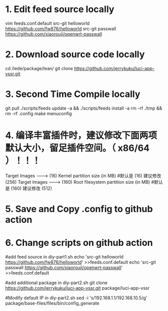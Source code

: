 # 1. Edit feed source locally
vim feeds.conf.default
src-git helloworld https://github.com/fw876/helloworld
src-git passwall https://github.com/xiaorouji/openwrt-passwall

# 2. Download source code locally
cd /lede/package/lean/
git clone https://github.com/jerrykuku/luci-app-vssr.git 

# 3. Second Time Compile locally
git pull
./scripts/feeds update -a && ./scripts/feeds install -a
rm -rf ./tmp && rm -rf .config
make menuconfig

# 4. 编译丰富插件时，建议修改下面两项默认大小，留足插件空间。（ x86/64 ）！！！
Target Images ---> (16) Kernel partition size (in MB)                        #默认是 (16) 建议修改 (256)
Target Images ---> (160) Root filesystem partition size (in MB)         #默认是 (160) 建议修改 (512)

# 5. Save and Copy .config to github action

# 6. Change scripts on github action
#add feed source in diy-part1.sh
echo 'src-git helloworld https://github.com/fw876/helloworld' >>feeds.conf.default
echo 'src-git passwall https://github.com/xiaorouji/openwrt-passwall' >>feeds.conf.default

#add additional package in diy-part2.sh
git clone https://github.com/jerrykuku/luci-app-vssr.git package/luci-app-vssr

#Modify default IP in diy-part2.sh
sed -i 's/192.168.1.1/192.168.10.5/g' package/base-files/files/bin/config_generate
